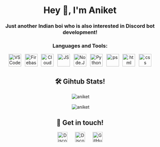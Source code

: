 <h1 align="center">Hey 👋, I'm Aniket</h1>
<h3 align="center">Just another Indian boi who is also interested in Discord bot development!</h3>


<h3 align="center">Languages and Tools:</h3>
<p align="center">
<img alt="VS Code" width="40px"  src="https://i.imgur.com/LwSdAlE.png"/>&nbsp;&nbsp;
<img alt="Firebase" width="40px"  src="https://www.vectorlogo.zone/logos/firebase/firebase-icon.svg" />&nbsp;&nbsp;
<img alt="Cloud" width="40px"  src="https://www.vectorlogo.zone/logos/google_cloud/google_cloud-icon.svg" />&nbsp;&nbsp;
<img alt="JS" width="40px"  src="https://i.imgur.com/3u1wzwE.png" />&nbsp;&nbsp;
<img alt="Node.JS" width="40px"  src="https://seeklogo.com/images/N/nodejs-logo-FBE122E377-seeklogo.com.png" />&nbsp;&nbsp;
<img alt="Python" width="40px"  src="https://github.com/jalbertsr/logo-badge-images/blob/master/img/rsz_python.png?raw=true" />&nbsp;&nbsp;
<img  alt="ps"  width="40px"  src="https://github.com/aniket091/resources/blob/main/photoshop.png?raw=true" />&nbsp;&nbsp;
<img  alt="html" width="40px"  src="https://i.imgur.com/PZ44WAF_d.webp?maxwidth=640&shape=thumb&fidelity=medium" />&nbsp;&nbsp;
<img  alt="css"  width="40px"  src="https://i.imgur.com/4eIE4kN_d.webp?maxwidth=640&shape=thumb&fidelity=medium" />
</p>


<h2 align="center">🛠️ Gihtub Stats!</h2>
<p align="center">&nbsp;<img align="center" src="https://github-readme-stats.vercel.app/api/top-langs/?username=aniket091&layout=compact&theme=tokyonight" alt="aniket" title="stats" /></p>
<p align="center">&nbsp;<img align="center" src="https://github-readme-stats.vercel.app/api?username=aniket091&show_icons=true&theme=tokyonight" alt="aniket" title="stats" /></p>

<h2 align="center">🤝 Get in touch!</h2>
<p align="center">
<a href="https://www.instagram.com/aniket.091/" target="_blank"><img alt="Discord" title="Insta" height="32" width="32" src="https://image.flaticon.com/icons/svg/174/174855.svg"></a>&nbsp;&nbsp;&nbsp;&nbsp;&nbsp;
<a href="https://discord.com/invite/GaczkwfgV9" target="_blank"><img alt="Discord" title="Discord" height="32" width="32" src="https://raw.githubusercontent.com/peterthehan/peterthehan/master/assets/discord.svg"></a>&nbsp;&nbsp;&nbsp;&nbsp;&nbsp;
<a href="https://github.com/aniket091"><img alt="GitHub" title="GitHub" height="32" width="32" src="https://raw.githubusercontent.com/peterthehan/peterthehan/master/assets/github.svg"></a>
</p>
